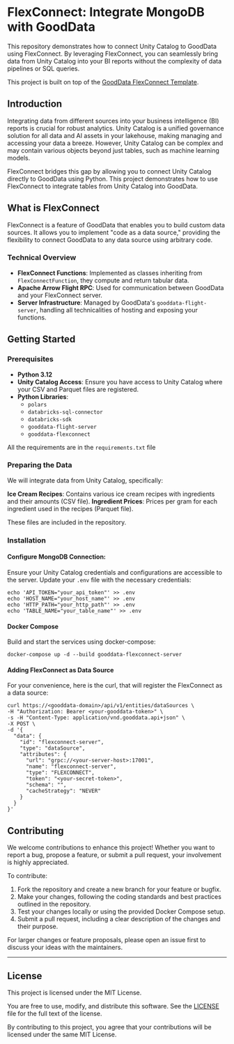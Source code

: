 # FlexConnect: Integrate MongoDB with GoodData

This repository demonstrates how to connect Unity Catalog to GoodData using FlexConnect. By leveraging FlexConnect, you can seamlessly bring data from Unity Catalog into your BI reports without the complexity of data pipelines or SQL queries.

This project is built on top of the [GoodData FlexConnect Template](https://github.com/gooddata/gooddata-flexconnect-template).

## Introduction

Integrating data from different sources into your business intelligence (BI) reports is crucial for robust analytics. Unity Catalog is a unified governance solution for all data and AI assets in your lakehouse, making managing and accessing your data a breeze. However, Unity Catalog can be complex and may contain various objects beyond just tables, such as machine learning models.

FlexConnect bridges this gap by allowing you to connect Unity Catalog directly to GoodData using Python. This project demonstrates how to use FlexConnect to integrate tables from Unity Catalog into GoodData.

## What is FlexConnect

FlexConnect is a feature of GoodData that enables you to build custom data sources. It allows you to implement "code as a data source," providing the flexibility to connect GoodData to any data source using arbitrary code.

### Technical Overview

- **FlexConnect Functions**: Implemented as classes inheriting from `FlexConnectFunction`, they compute and return tabular data.
- **Apache Arrow Flight RPC**: Used for communication between GoodData and your FlexConnect server.
- **Server Infrastructure**: Managed by GoodData's `gooddata-flight-server`, handling all technicalities of hosting and exposing your functions.

## Getting Started

### Prerequisites

- **Python 3.12**
- **Unity Catalog Access**: Ensure you have access to Unity Catalog where your CSV and Parquet files are registered.
- **Python Libraries**:
  - `polars`
  - `databricks-sql-connector`
  - `databricks-sdk`
  - `gooddata-flight-server`
  - `gooddata-flexconnect`

All the requirements are in the `requirements.txt` file

### Preparing the Data

We will integrate data from Unity Catalog, specifically:

**Ice Cream Recipes**: Contains various ice cream recipes with ingredients and their amounts (CSV file).
**Ingredient Prices**: Prices per gram for each ingredient used in the recipes (Parquet file).

These files are included in the repository.

### Installation

#### Configure MongoDB Connection:

Ensure your Unity Catalog credentials and configurations are accessible to the server. Update your `.env` file with the necessary credentials:


```
echo 'API_TOKEN="your_api_token"' >> .env
echo 'HOST_NAME="your_host_name"' >> .env
echo 'HTTP_PATH="your_http_path"' >> .env
echo 'TABLE_NAME="your_table_name"' >> .env
```

#### Docker Compose
Build and start the services using docker-compose:

```
docker-compose up -d --build gooddata-flexconnect-server
```

#### Adding FlexConnect as Data Source

For your convenience, here is the curl, that will register the FlexConnect as a data source:

```
curl https://<gooddata-domain>/api/v1/entities/dataSources \
-H "Authorization: Bearer <your-gooddata-token>" \
-s -H "Content-Type: application/vnd.gooddata.api+json" \
-X POST \
-d '{
  "data": {
    "id": "flexconnect-server",
    "type": "dataSource",
    "attributes": {
      "url": "grpc://<your-server-host>:17001",
      "name": "flexconnect-server",
      "type": "FLEXCONNECT",
      "token": "<your-secret-token>",
      "schema": "",
      "cacheStrategy": "NEVER"
    }
  }
}'
```

## Contributing

We welcome contributions to enhance this project! Whether you want to report a bug, propose a feature, or submit a pull request, your involvement is highly appreciated.

To contribute:

1. Fork the repository and create a new branch for your feature or bugfix.
2. Make your changes, following the coding standards and best practices outlined in the repository.
3. Test your changes locally or using the provided Docker Compose setup.
4. Submit a pull request, including a clear description of the changes and their purpose.

For larger changes or feature proposals, please open an issue first to discuss your ideas with the maintainers.

---

## License

This project is licensed under the MIT License.

You are free to use, modify, and distribute this software. See the [LICENSE](LICENSE) file for the full text of the license.

By contributing to this project, you agree that your contributions will be licensed under the same MIT License.
